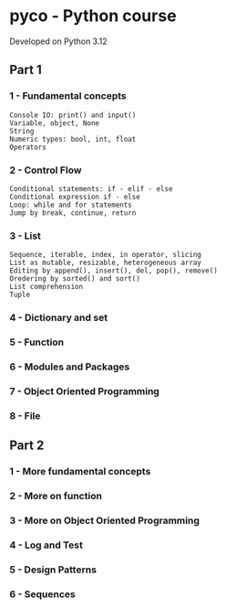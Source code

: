 # pyco - Python course
Developed on Python 3.12

## Part 1

### 1 - Fundamental concepts
    Console IO: print() and input()
    Variable, object, None
    String
    Numeric types: bool, int, float
    Operators
### 2 - Control Flow
    Conditional statements: if - elif - else
    Conditional expression if - else
    Loop: while and for statements
    Jump by break, continue, return
### 3 - List
    Sequence, iterable, index, in operator, slicing
    List as mutable, resizable, heterogeneous array
    Editing by append(), insert(), del, pop(), remove()
    Oredering by sorted() and sort()
    List comprehension
    Tuple
### 4 - Dictionary and set
### 5 - Function
### 6 - Modules and Packages
### 7 - Object Oriented Programming
### 8 - File

## Part 2

### 1 - More fundamental concepts
### 2 - More on function
### 3 - More on Object Oriented Programming
### 4 - Log and Test
### 5 - Design Patterns
### 6 - Sequences
